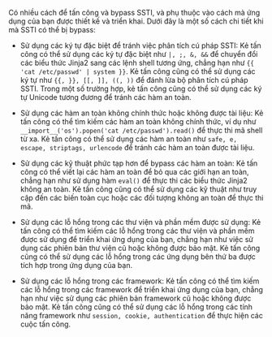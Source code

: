 Có nhiều cách để tấn công và bypass SSTI, và phụ thuộc vào cách mà ứng dụng của bạn được thiết kế và triển khai. Dưới đây là một số cách chi tiết khi mà SSTI có thể bị bypass:

  -  Sử dụng các ký tự đặc biệt để tránh việc phân tích cú pháp SSTI: Kẻ tấn công có thể sử dụng các ký tự đặc biệt như ``|, ;, &, &&`` để chuyển đổi các biểu thức Jinja2 sang các lệnh shell tương ứng, chẳng hạn như ``{{ 'cat /etc/passwd' | system }}``. Kẻ tấn công cũng có thể sử dụng các ký tự như ``{{, }}, [[, ]], ((, ))`` để đánh lừa bộ phân tích cú pháp SSTI. Trong một số trường hợp, kẻ tấn công cũng có thể sử dụng các ký tự Unicode tương đương để tránh các hàm an toàn.

  -  Sử dụng các hàm an toàn không chính thức hoặc không được tài liệu: Kẻ tấn công có thể tìm kiếm các hàm an toàn không chính thức, ví dụ như ``__import__('os').popen('cat /etc/passwd').read()`` để thực thi mã shell từ xa. Kẻ tấn công có thể sử dụng các hàm an toàn như ``safe, e, escape, striptags, urlencode`` để tránh các hàm an toàn được tài liệu.

  -  Sử dụng các kỹ thuật phức tạp hơn để bypass các hàm an toàn: Kẻ tấn công có thể viết lại các hàm an toàn để bỏ qua các giới hạn an toàn, chẳng hạn như sử dụng hàm ``eval()`` để thực thi các biểu thức Jinja2 không an toàn. Kẻ tấn công cũng có thể sử dụng các kỹ thuật như truy cập đến các biến toàn cục hoặc các đối tượng không an toàn để thực thi mã.

  -  Sử dụng các lỗ hổng trong các thư viện và phần mềm được sử dụng: Kẻ tấn công có thể tìm kiếm các lỗ hổng trong các thư viện và phần mềm được sử dụng để triển khai ứng dụng của bạn, chẳng hạn như việc sử dụng các phiên bản thư viện cũ hoặc không được bảo mật. Kẻ tấn công cũng có thể sử dụng các lỗ hổng trong các ứng dụng bên thứ ba được tích hợp trong ứng dụng của bạn.

  -  Sử dụng các lỗ hổng trong các framework: Kẻ tấn công có thể tìm kiếm các lỗ hổng trong các framework để triển khai ứng dụng của bạn, chẳng hạn như việc sử dụng các phiên bản framework cũ hoặc không được bảo mật. Kẻ tấn công cũng có thể sử dụng các lỗ hổng trong các tính năng framework như ``session, cookie, authentication`` để thực hiện các cuộc tấn công.
